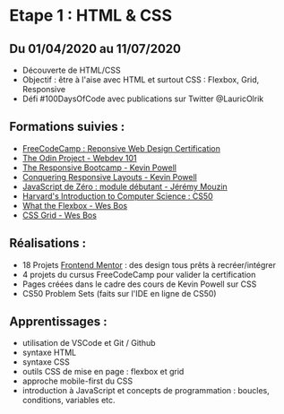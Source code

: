# Etape 1 : HTML & CSS 

## Du 01/04/2020 au 11/07/2020

* Découverte de HTML/CSS
* Objectif : être à l'aise avec HTML et surtout CSS : Flexbox, Grid, Responsive
* Défi #100DaysOfCode avec publications sur Twitter @LauricOlrik


## Formations suivies :

* [FreeCodeCamp : Reponsive Web Design Certification](https://www.freecodecamp.org/)
* [The Odin Project - Webdev 101](https://www.theodinproject.com/courses/html-and-css)
* [The Responsive Bootcamp - Kevin Powell](https://scrimba.com/learn/responsive)
* [Conquering Responsive Layouts - Kevin Powell](https://courses.kevinpowell.co/courses/conquering-responsive-layouts)
* [JavaScript de Zéro : module débutant - Jérémy Mouzin](https://www.javascriptdezero.com/module-debutant)
* [Harvard's Introduction to Computer Science : CS50](https://cs50.harvard.edu/college/2020/fall/)
* [What the Flexbox - Wes Bos](https://flexbox.io/)
* [CSS Grid - Wes Bos](https://cssgrid.io/)

## Réalisations :
 
* 18 Projets [Frontend Mentor](https://www.frontendmentor.io/) : des design tous prêts à recréer/intégrer
* 4 projets du cursus FreeCodeCamp pour valider la certification
* Pages créées dans le cadre des cours de Kevin Powell sur CSS
* CS50 Problem Sets (faits sur l'IDE en ligne de CS50)

## Apprentissages :

* utilisation de VSCode et Git / Github
* syntaxe HTML
* syntaxe CSS
* outils CSS de mise en page : flexbox et grid
* approche mobile-first du CSS
* introduction à JavaScript et concepts de programmation : boucles, conditions, variables etc.



